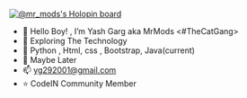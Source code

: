 [![@mr_mods's Holopin board](https://holopin.me/mr_mods)](https://holopin.io/@mr_mods)

- 👋 Hello Boy! , I’m Yash Garg aka MrMods <#TheCatGang>
- 👀 Exploring The Technology
- 🌱 Python , Html, css , Bootstrap, Java(current)
- 💞️ Maybe Later
- 📫 yg292001@gmail.com
- :star: CodeIN Community Member


<!---
mr-mods-yg/mr-mods-yg is a ✨ special ✨ repository because its `README.md` (this file) appears on your GitHub profile.
You can click the Preview link to take a look at your changes.
--->

